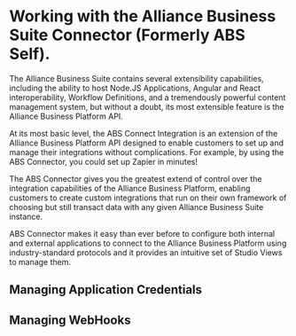 # Working with the Alliance Business Suite Connector (Formerly ABS Self).

The Alliance Business Suite contains several extensibility capabilities, including the ability to host Node.JS Applications, Angular and React interoperability, Workflow Definitions, and a tremendously powerful content management system, but without a doubt, its most extensible feature is the Alliance Business Platform API. 

At its most basic level, the ABS Connect Integration is an extension of the Alliance Business Platform API designed to enable customers to set up and manage their integrations without complications. For example, by using the ABS Connector, you could set up Zapier in minutes!

The ABS Connector gives you the greatest extend of control over the integration capabilities of the Alliance Business Platform, enabling customers to create custom integrations that run on their own framework of choosing but still transact data with any given Alliance Business Suite instance.

ABS Connector makes it easy than ever before to configure both internal and external applications to connect to the Alliance Business Platform using industry-standard protocols and it provides an intuitive set of Studio Views to manage them.


## Managing Application Credentials


## Managing WebHooks
